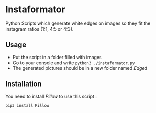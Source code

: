 # Instaformator
Python Scripts which generate white edges on images so they fit the instagram ratios (1:1, 4:5 or 4:3).

## Usage
- Put the script in a folder filled with images
- Go to your console and write `python3 ./instaformator.py`
- The generated pictures should be in a new folder named *Edged*

## Installation
You need to install *Pillow* to use this script :
```python3
pip3 install Pillow
```
